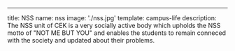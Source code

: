 ---
title: NSS
name: nss
image: './nss.jpg'
template: campus-life
description: The NSS unit of CEK is a very socially active body which upholds the NSS motto of "NOT ME BUT YOU" and enables the students to remain conneced with the society and updated about their problems.
